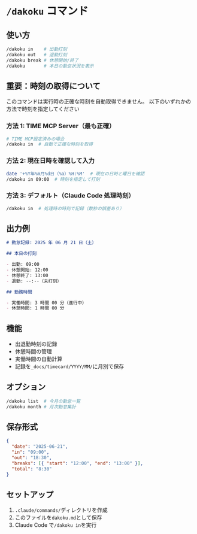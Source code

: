 # `/dakoku` コマンド

## 使い方

```bash
/dakoku in    # 出勤打刻
/dakoku out   # 退勤打刻
/dakoku break # 休憩開始/終了
/dakoku       # 本日の勤怠状況を表示
```

## 重要：時刻の取得について

このコマンドは実行時の正確な時刻を自動取得できません。
以下のいずれかの方法で時刻を指定してください

### 方法 1: TIME MCP Server（最も正確）

```bash
# TIME MCP設定済みの場合
/dakoku in  # 自動で正確な時刻を取得
```

### 方法 2: 現在日時を確認して入力

```bash
date '+%Y年%m月%d日（%a）%H:%M'  # 現在の日時と曜日を確認
/dakoku in 09:00  # 時刻を指定して打刻
```

### 方法 3: デフォルト（Claude Code 処理時刻）

```bash
/dakoku in  # 処理時の時刻で記録（数秒の誤差あり）
```

## 出力例

```md
# 勤怠記録: 2025 年 06 月 21 日（土）

## 本日の打刻

- 出勤: 09:00
- 休憩開始: 12:00
- 休憩終了: 13:00
- 退勤: --:--（未打刻）

## 勤務時間

- 実働時間: 3 時間 00 分（進行中）
- 休憩時間: 1 時間 00 分
```

## 機能

- 出退勤時刻の記録
- 休憩時間の管理
- 実働時間の自動計算
- 記録を`_docs/timecard/YYYY/MM/`に月別で保存

## オプション

```bash
/dakoku list  # 今月の勤怠一覧
/dakoku month # 月次勤怠集計
```

## 保存形式

```json
{
  "date": "2025-06-21",
  "in": "09:00",
  "out": "18:30",
  "breaks": [{ "start": "12:00", "end": "13:00" }],
  "total": "8:30"
}
```

## セットアップ

1. `.claude/commands/`ディレクトリを作成
2. このファイルを`dakoku.md`として保存
3. Claude Code で`/dakoku in`を実行
